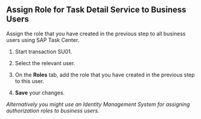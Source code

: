 ## Assign Role for Task Detail Service to Business Users

Assign the role that you have created in the previous step to all business users using SAP Task Center.

1. Start transaction SU01.

2. Select the relevant user.

3. On the **Roles** tab, add the role that you have created in the previous step to this user.

4. **Save** your changes.

*Alternatively you might use an Identity Management System for assigning authorization roles to business users.*
